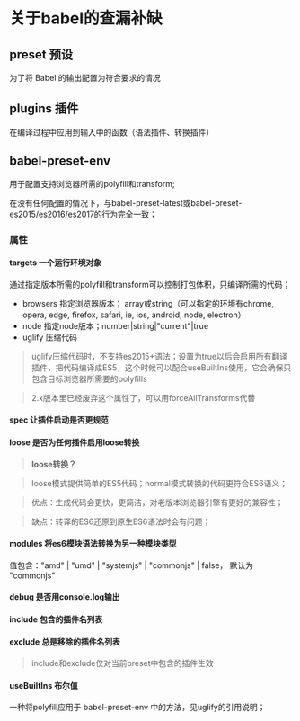 # 关于babel的查漏补缺

## preset 预设
为了将 Babel 的输出配置为符合要求的情况

## plugins 插件
在编译过程中应用到输入中的函数（语法插件、转换插件）

## babel-preset-env
用于配置支持浏览器所需的polyfill和transform;

在没有任何配置的情况下，与babel-preset-latest或babel-preset-es2015/es2016/es2017的行为完全一致；

### 属性
#### targets 一个运行环境对象
通过指定版本所需的polyfill和transform可以控制打包体积，只编译所需的代码；

- browsers 指定浏览器版本； array或string（可以指定的环境有chrome, opera, edge, firefox, safari, ie, ios, android, node, electron）
- node 指定node版本；number|string|"current"|true
- uglify 压缩代码

> uglify压缩代码时，不支持es2015+语法；设置为true以后会启用所有翻译插件，把代码编译成ES5，这个时候可以配合useBuiltIns使用，它会确保只包含目标浏览器所需要的polyfills

> 2.x版本里已经废弃这个属性了，可以用forceAllTransforms代替

#### spec 让插件启动是否更规范

#### loose 是否为任何插件启用loose转换

>**loose转换？**

>loose模式提供简单的ES5代码；normal模式转换的代码更符合ES6语义；

>优点：生成代码会更快，更简洁，对老版本浏览器引擎有更好的兼容性；

>缺点：转译的ES6还原到原生ES6语法时会有问题；

#### modules 将es6模块语法转换为另一种模块类型
值包含："amd" | "umd" | "systemjs" | "commonjs" | false， 默认为 "commonjs"

#### debug 是否用console.log输出

#### include 包含的插件名列表
#### exclude 总是移除的插件名列表

> include和exclude仅对当前preset中包含的插件生效

#### useBuiltIns 布尔值
一种将polyfill应用于 babel-preset-env 中的方法，见uglify的引用说明；

